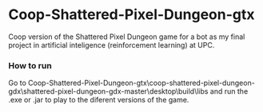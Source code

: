 # Coop-Shattered-Pixel-Dungeon-gtx
Coop version of the Shattered Pixel Dungeon game for a bot as my final project in artificial inteligence (reinforcement learning) at UPC.

### How to run
Go to Coop-Shattered-Pixel-Dungeon-gtx\coop-shattered-pixel-dungeon-gdx\shattered-pixel-dungeon-gdx-master\desktop\build\libs and run the .exe or .jar to play to the diferent versions of the game.
